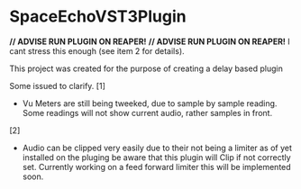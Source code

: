 # SpaceEchoVST3Plugin

**// ADVISE RUN PLUGIN ON REAPER!**
**// ADVISE RUN PLUGIN ON REAPER!**
I cant stress this enough (see item 2 for details).


This project was created for the purpose of creating a delay based plugin

Some issued to clarify.
[1]
- Vu Meters are still being tweeked, due to sample by sample reading.
  Some readings will not show current audio, rather samples in front.
  
[2]
- Audio can be clipped very easily due to their not being a limiter as of yet installed on the pluging 
  be aware that this plugin will Clip if not correctly set. Currently working on a feed forward limiter this will be implemented soon.
  

